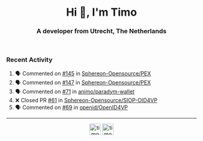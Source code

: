 <h1 align="center">Hi 👋, I'm Timo</h1>
<h3 align="center">A developer from Utrecht, The Netherlands</h3>
<br/>
<!-- https://github.com/rahuldkjain/github-profile-readme-generator --!>

<!--  <p align="left"><img src="https://github-readme-stats.vercel.app/api?username=timoglastra&show_icons=true&count_private=true&" alt="timoglastra" /></p> --!>

<!--
Github language stats
<p align="left"><img src="https://github-readme-stats.vercel.app/api/top-langs/?username=timoglastra&layout=compact" alt="timoglastra" /><p>
-->

<!-- Codestats language stats -->
<!-- <p align="left"><img src="https://codestats-readme.vercel.app/api/top-langs/?username=timoglastra&layout=compact&language_count=12" alt="timoglastra" /><p>    --!>
  
<h3>Recent Activity</h3>

<!--START_SECTION:activity-->
1. 🗣 Commented on [#145](https://github.com/Sphereon-Opensource/PEX/issues/145#issuecomment-2036453947) in [Sphereon-Opensource/PEX](https://github.com/Sphereon-Opensource/PEX)
2. 🗣 Commented on [#147](https://github.com/Sphereon-Opensource/PEX/issues/147#issuecomment-2036447254) in [Sphereon-Opensource/PEX](https://github.com/Sphereon-Opensource/PEX)
3. 🗣 Commented on [#71](https://github.com/animo/paradym-wallet/pull/71#issuecomment-2036340137) in [animo/paradym-wallet](https://github.com/animo/paradym-wallet)
4. ❌ Closed PR [#61](https://github.com/Sphereon-Opensource/SIOP-OID4VP/pull/61) in [Sphereon-Opensource/SIOP-OID4VP](https://github.com/Sphereon-Opensource/SIOP-OID4VP)
5. 🗣 Commented on [#69](https://github.com/openid/OpenID4VP/issues/69#issuecomment-2036313579) in [openid/OpenID4VP](https://github.com/openid/OpenID4VP)
<!--END_SECTION:activity-->

---

<p align="center">
<a href="https://twitter.com/timoglastra" target="blank"><img align="center" src="https://cdn.jsdelivr.net/npm/simple-icons@3.0.1/icons/twitter.svg" alt="timoglastra" height="30" width="30" /></a>
<a href="https://linkedin.com/in/timoglastra" target="blank"><img align="center" src="https://cdn.jsdelivr.net/npm/simple-icons@3.0.1/icons/linkedin.svg" alt="timoglastra" height="30" width="30" /></a>
</p>



